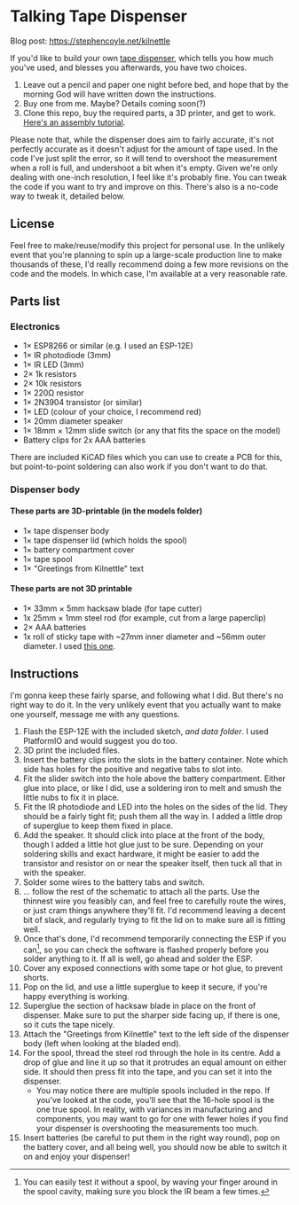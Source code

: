 # Talking Tape Dispenser
Blog post: https://stephencoyle.net/kilnettle

If you'd like to build your own [tape dispenser](https://stephencoyle.net/kilnettle), which tells you how much you've used, and blesses you afterwards, you have two choices.

1. Leave out a pencil and paper one night before bed, and hope that by the morning God will have written down the instructions.
2. Buy one from me. Maybe? Details coming soon(?)
3. Clone this repo, buy the required parts, a 3D printer, and get to work. [Here's an assembly tutorial](https://youtu.be/CnwMDydeqiA).

Please note that, while the dispenser does aim to fairly accurate, it's not perfectly accurate as it doesn't adjust for the amount of tape used. In the code I've just split the error, so it will tend to overshoot the measurement when a roll is full, and undershoot a bit when it's empty. Given we're only dealing with one-inch resolution, I feel like it's probably fine. You can tweak the code if you want to try and improve on this. There's also is a no-code way to tweak it, detailed below.

## License 
Feel free to make/reuse/modify this project for personal use. In the unlikely event that you're planning to spin up a large-scale production line to make thousands of these, I'd really recommend doing a few more revisions on the code and the models. In which case, I'm available at a very reasonable rate.

## Parts list

### Electronics
- 1× ESP8266 or similar (e.g. I used an ESP-12E)
- 1× IR photodiode (3mm)
- 1× IR LED (3mm)
- 2× 1k resistors
- 2× 10k resistors
- 1× 220Ω resistor
- 1× 2N3904 transistor (or similar)
- 1× LED (colour of your choice, I recommend red)
- 1× 20mm diameter speaker
- 1× 18mm × 12mm slide switch (or any that fits the space on the model)
- Battery clips for 2x AAA batteries

There are included KiCAD files which you can use to create a PCB for this, but point-to-point soldering can also work if you don't want to do that.

### Dispenser body
#### These parts are 3D-printable (in the models folder)
- 1× tape dispenser body
- 1× tape dispenser lid (which holds the spool)
- 1× battery compartment cover
- 1× tape spool
- 1× "Greetings from Kilnettle" text

#### These parts are not 3D printable
- 1× 33mm × 5mm hacksaw blade (for tape cutter)
- 1x 25mm × 1mm steel rod (for example, cut from a large paperclip)
- 2× AAA batteries
- 1x roll of sticky tape with ~27mm inner diameter and ~56mm outer diameter. I used [this one](https://firstclassofficesupplies.com/product/stik-ie-clear-tape-refills/).


## Instructions
I'm gonna keep these fairly sparse, and following what I did. But there's no right way to do it. In the very unlikely event that you actually want to make one yourself, message me with any questions.

1. Flash the ESP-12E with the included sketch, _and data folder_. I used PlatformIO and would suggest you do too.
2. 3D print the included files.
3. Insert the battery clips into the slots in the battery container. Note which side has holes for the positive and negative tabs to slot into.
4. Fit the slider switch into the hole above the battery compartment. Either glue into place, or like I did, use a soldering iron to melt and smush the little nubs to fix it in place.
5. Fit the IR photodiode and LED into the holes on the sides of the lid. They should be a fairly tight fit; push them all the way in. I added a little drop of superglue to keep them fixed in place.
6. Add the speaker. It should click into place at the front of the body, though I added a little hot glue just to be sure. Depending on your soldering skills and exact hardware, it might be easier to add the transistor and resistor on or near the speaker itself, then tuck all that in with the speaker.
7. Solder some wires to the battery tabs and switch.
8. ... follow the rest of the schematic to attach all the parts. Use the thinnest wire you feasibly can, and feel free to carefully route the wires, or just cram things anywhere they'll fit. I'd recommend leaving a decent bit of slack, and regularly trying to fit the lid on to make sure all is fitting well.
9. Once that's done, I'd recommend temporarily connecting the ESP if you can[^1], so you can check the software is flashed properly before you solder anything to it. If all is well, go ahead and solder the ESP.
10. Cover any exposed connections with some tape or hot glue, to prevent shorts.
11. Pop on the lid, and use a little superglue to keep it secure, if you're happy everything is working.
12. Superglue the section of hacksaw blade in place on the front of dispenser. Make sure to put the sharper side facing up, if there is one, so it cuts the tape nicely.
12. Attach the "Greetings from Kilnettle" text to the left side of the dispenser body (left when looking at the bladed end).
13. For the spool, thread the steel rod through the hole in its centre. Add a drop of glue and line it up so that it protrudes an equal amount on either side. It should then press fit into the tape, and you can set it into the dispenser.
    - You may notice there are multiple spools included in the repo. If you've looked at the code, you'll see that the 16-hole spool is the one true spool. In reality, with variances in manufacturing and components, you may want to go for one with fewer holes if you find your dispenser is overshooting the measurements too much.
14. Insert batteries (be careful to put them in the right way round), pop on the battery cover, and all being well, you should now be able to switch it on and enjoy your dispenser!

[^1]: You can easily test it without a spool, by waving your finger around in the spool cavity, making sure you block the IR beam a few times.
